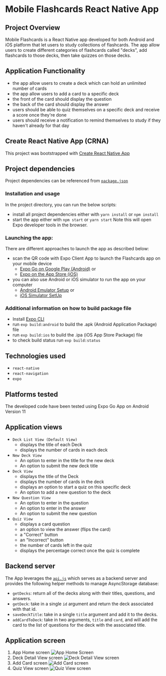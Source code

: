 # Mobile Flashcards React Native App
## Project Overview
Mobile Flashcards is a React Native app developed for both Android and iOS platform that let users to study collections of flashcards. The app allow users to create different categories of flashcards called "decks", add flashcards to those decks, then take quizzes on those decks.
## Application Functionality
* the app allow users to create a deck which can hold an unlimited number of cards
* the app allow users to add a card to a specific deck
* the front of the card should display the question
* the back of the card should display the answer
* users should be able to quiz themselves on a specific deck and receive a score once they're done
* users should receive a notification to remind themselves to study if they haven't already for that day

## Create React Native App (CRNA)
This project was bootstrapped with [Create React Native App](https://github.com/expo/create-react-native-app)
## Project dependencies
Project dependencies can be referenced from [`package.json`](package.json)
### Installation and usage
In the project directory, you can run the below scripts:
* install all project dependencies either with `yarn install` or `npm install`
* start the app either with `npm start` or `yarn start`
    Note this will open Expo developer tools in the browser.
### Launching the app:
There are different approaches to launch the app as described below:
* scan the QR code with Expo Client App to launch the Flashcards app on your mobile device
    - [Expo Go on Google Play (Android)](https://play.google.com/store/apps/details?id=host.exp.exponent) or 
    - [Expo on the App Store (iOS)](https://apps.apple.com/us/app/expo-client/id982107779)  
* you can also use Android or iOS simulator to run the app on your computer
    - [Android Emulator Setup](https://docs.expo.io/workflow/android-studio-emulator/) or 
    - [iOS Simulator SetUp](https://docs.expo.io/workflow/ios-simulator/)
### Additional information on how to build package file
* Install [Expo CLI](https://docs.expo.io/get-started/installation/)
* run `exp build:android` to build the .apk (Android Application Package) file
* run `exp build:ios` to build the .ipa (iOS App Store Package) file
* to check build status run `exp build:status` 
## Technologies used
* `react-native`
* `react-navigation`
* `expo`
## Platforms tested
The developed code have been tested using Expo Go App on Android Version 11
## Application views
* `Deck List View (Default View)`
    - displays the title of each Deck
    - displays the number of cards in each deck
* `New Deck View`
    - An option to enter in the title for the new deck
    - An option to submit the new deck title
* `Deck View`
    - displays the title of the Deck
    - displays the number of cards in the deck
    - displays an option to start a quiz on this specific deck
    - An option to add a new question to the deck
* `New Question View`
    - An option to enter in the question
    - An option to enter in the answer
    - An option to submit the new question
* `Quiz View`
    - displays a card question
    - an option to view the answer (flips the card)
    - a "Correct" button
    - an "Incorrect" button
    - the number of cards left in the quiz
    - displays the percentage correct once the quiz is complete
## Backend server
The App leverages the [`api.js`](./utils/api.js) which serves as a backend server 
and provides the following helper methods to manage AsyncStorage database:

* `getDecks`: return all of the decks along with their titles, questions, and answers.
* `getDeck`: take in a single `id` argument and return the deck associated with that id.
* `saveDeckTitle`: take in a single `title` argument and add it to the decks.
* `addCardToDeck`: take in two arguments, `title` and `card`, and will add the card to the list of questions for the deck with the associated title.

## Application screen
1. App Home screen
![App Home Screen](screenshots/DeckList_ExpoGo.jpg "App Home screen")
2. Deck Detail View screen
![Deck Detail View screen](screenshots/DeckDetail_ExpoGo.jpg "Deck Detail View screen")
3. Add Card screen
![Add Card screen](screenshots/AddCard_ExpoGo.jpg "Add Card screen")
4. Quiz View screen
![Quiz View screen](screenshots/Quiz_ExpoGo.jpg "Quiz View screen")
